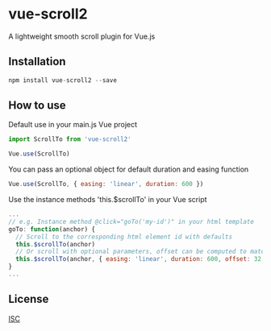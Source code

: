# vue-scroll2

A lightweight smooth scroll plugin for Vue.js

## Installation

```javascript
npm install vue-scroll2 --save
```

## How to use

Default use in your main.js Vue project

```javascript
import ScrollTo from 'vue-scroll2'

Vue.use(ScrollTo)
```

You can pass an optional object for default duration and easing function

```javascript
Vue.use(ScrollTo, { easing: 'linear', duration: 600 })
```

Use the instance methods 'this.$scrollTo' in your Vue script

```javascript
...
// e.g. Instance method @click="goTo('my-id')" in your html template
goTo: function(anchor) {
  // Scroll to the corresponding html element id with defaults
  this.$scrollTo(anchor)
  // Or scroll with optional parameters, offset can be computed to match a fixed header element height for instance
  this.$scrollTo(anchor, { easing: 'linear', duration: 600, offset: 32 })
}
...
```

## License

[ISC](https://opensource.org/licenses/ISC)
